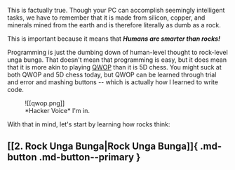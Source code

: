 This is factually true. Though your PC can accomplish seemingly intelligent tasks, we have to remember that it is made from silicon, copper, and minerals mined from the earth and is therefore literally as dumb as a rock.

This is important because it means that _**Humans are smarter than rocks!**_

Programming is just the dumbing down of human-level thought to rock-level unga bunga. That doesn't mean that programming is easy, but it does mean that it is more akin to playing [QWOP](http://www.foddy.net/Athletics.html) than it is 5D chess. You might suck at both QWOP and 5D chess today, but QWOP can be  learned through trial and error and mashing buttons -- which is actually how I learned to write code.

<figure markdown>
![[qwop.png]]
<figcaption>*Hacker Voice* I'm in.</figcaption>
</figure>

With that in mind, let's start by learning how rocks think:
## [[2. Rock Unga Bunga|Rock Unga Bunga]]{ .md-button .md-button--primary }
